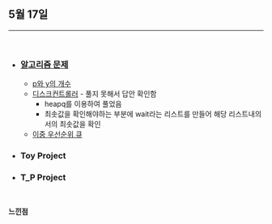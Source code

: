 ## 5월 17일

***

<br>

* ### __[알고리즘 문제](https://github.com/CureLatte/Bae_joonHub.git)__
  * [p와 y의 개수](/Algorithm/Programmers/Level1/문자열내마음대로정렬하기.py)
  * [디스크컨트롤러](/Algorithm/Programmers/Level3/디스크컨트롤러.py) - 풀지 못해서 답안 확인함
    * heapq를 이용하여 풀었음 
    * 최솟값을 확인해야하는 부분에 wait라는 리스트를 만들어 해당 리스트내의서의 최솟값을 확인
  * [이중 우선순위 큐](/Algorithm/Programmers/Level3/이중우선순위큐.py)
  
* ### Toy Project


* ### T_P Project


<br>

__느낀점__
> 
